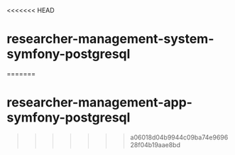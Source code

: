 <<<<<<< HEAD
# researcher-management-system-symfony-postgresql
=======
# researcher-management-app-symfony-postgresql
>>>>>>> a06018d04b9944c09ba74e969628f04b19aae8bd
